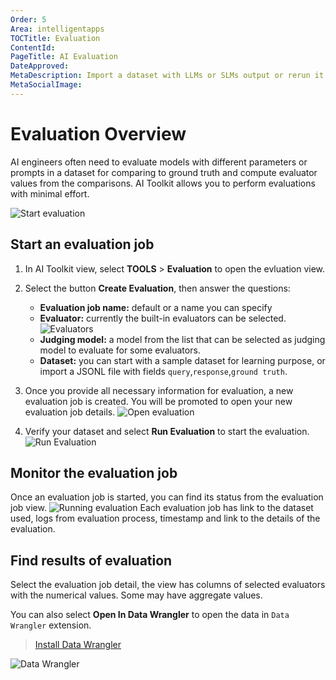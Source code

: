 ```yaml
---
Order: 5
Area: intelligentapps
TOCTitle: Evaluation
ContentId:
PageTitle: AI Evaluation
DateApproved:
MetaDescription: Import a dataset with LLMs or SLMs output or rerun it for the queries. Run evaluation job for the popular evaluators like F1 score, relevance, coherence, similarity... find, visualize, and compare the evaluation results in tables or charts.
MetaSocialImage:
---
```


# Evaluation Overview

AI engineers often need to evaluate models with different parameters or prompts in a dataset for comparing to ground truth and compute evaluator values from the comparisons. AI Toolkit allows you to perform evaluations with minimal effort.

![Start evaluation](./images/evaluation/evaluation.png)

## Start an evaluation job

1. In AI Toolkit view, select **TOOLS** > **Evaluation** to open the evluation view.
1. Select the button **Create Evaluation**, then answer the questions:

    - **Evaluation job name:** default or a name you can specify
    - **Evaluator:** currently the built-in evaluators can be selected.
    ![Evaluators](./images/evaluation/evaluators.png)
    - **Judging model:** a model from the list that can be selected as judging model to evaluate for some evaluators.
    - **Dataset:** you can start with a sample dataset for learning purpose, or import a JSONL file with fields `query`,`response`,`ground truth`.
1. Once you provide all necessary information for evaluation, a new evaluation job is created. You will be promoted to open your new evaluation job details.
![Open evaluation](./images/evaluation/openevaluation.png)

1. Verify your dataset and select **Run Evaluation** to start the evaluation.
![Run Evaluation](./images/evaluation/runevaluation.png)

## Monitor the evaluation job

Once an evaluation job is started, you can find its status from the evaluation job view.
![Running evaluation](./images/evaluation/running.png)
Each evaluation job has link to the dataset used, logs from evaluation process, timestamp and link to the details of the evaluation.

## Find results of evaluation

Select the evaluation job detail, the view has columns of selected evaluators with the numerical values. Some may have aggregate values.

You can also select **Open In Data Wrangler** to open the data in `Data Wrangler` extension.

> <a class="install-extension-btn" href="vscode:extension/ms-toolsai.datawrangler">Install Data Wrangler</a>

![Data Wrangler](./images/evaluation/datawrangler.png)